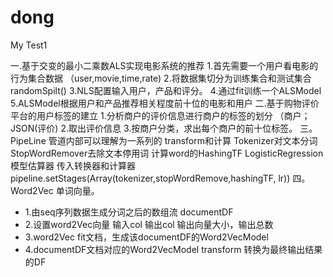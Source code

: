 # dong
My Test1

一.基于交变的最小二乘数ALS实现电影系统的推荐
    1.首先需要一个用户看电影的行为集合数据
    （user,movie,time,rate)
    2.将数据集切分为训练集合和测试集合randomSpilt()
    3.NLS配置输入用户，产品和评分。
    4.通过fit训练一个ALSModel
    5.ALSModel根据用户和产品推荐相关程度前十位的电影和用户
二.基于购物评价平台的用户标签的建立
    1.分析商户的评价信息进行商户的标签的划分
    （商户；JSON(评价)
    2.取出评价信息
    3.按商户分类，求出每个商户的前十位标签。
三。PipeLine
    管道内部可以理解为一系列的 transform和计算
    Tokenizer对文本分词
    StopWordRemover去除文本停用词
    计算word的HashingTF
    LogisticRegression模型估算器
    传入转换器和计算器
    pipeline.setStages(Array(tokenizer,stopWordRemove,hashingTF, lr))
四。Word2Vec 单词向量。
  * 1.由seq序列数据生成分词之后的数组流 documentDF
  * 2.设置word2Vec向量 输入col 输出col 输出向量大小，输出总数
  * 3.word2Vec fit文档，生成该documentDF的Word2VecModel
  * 4.documentDF文档对应的Word2VecModel transform 转换为最终输出结果的DF